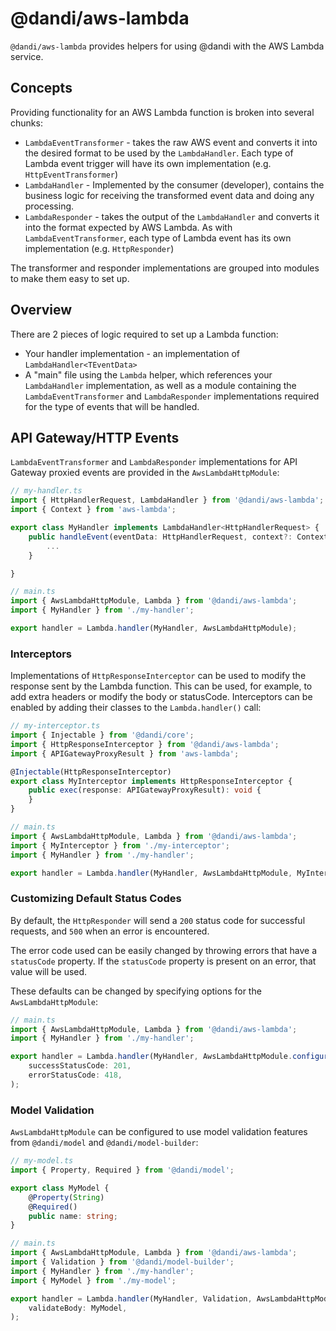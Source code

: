# @dandi/aws-lambda

`@dandi/aws-lambda` provides helpers for using @dandi with the AWS
Lambda service.

## Concepts

Providing functionality for an AWS Lambda function is broken into
several chunks:

- `LambdaEventTransformer` - takes the raw AWS event and converts it
  into the desired format to be used by the `LambdaHandler`. Each type
  of Lambda event trigger will have its own implementation (e.g.
  `HttpEventTransformer`)
- `LambdaHandler` - Implemented by the consumer (developer), contains
  the business logic for receiving the transformed event data and doing
  any processing.
- `LambdaResponder` - takes the output of the `LambdaHandler` and
  converts it into the format expected by AWS Lambda. As with
  `LambdaEventTransformer`, each type of Lambda event has its own
  implementation (e.g. `HttpResponder`)

The transformer and responder implementations are grouped into modules
to make them easy to set up.

## Overview

There are 2 pieces of logic required to set up a Lambda function:

- Your handler implementation - an implementation of `LambdaHandler<TEventData>`
- A "main" file using the `Lambda` helper, which references your
  `LambdaHandler` implementation, as well as a module containing the
  `LambdaEventTransformer` and `LambdaResponder` implementations required
  for the type of events that will be handled.

## API Gateway/HTTP Events

`LambdaEventTransformer` and `LambdaResponder` implementations for
API Gateway proxied events are provided in the `AwsLambdaHttpModule`:

```typescript
// my-handler.ts
import { HttpHandlerRequest, LambdaHandler } from '@dandi/aws-lambda';
import { Context } from 'aws-lambda';

export class MyHandler implements LambdaHandler<HttpHandlerRequest> {
    public handleEvent(eventData: HttpHandlerRequest, context?: Context): Promise<any> {
        ...
    }

}

// main.ts
import { AwsLambdaHttpModule, Lambda } from '@dandi/aws-lambda';
import { MyHandler } from './my-handler';

export handler = Lambda.handler(MyHandler, AwsLambdaHttpModule);
```

### Interceptors

Implementations of `HttpResponseInterceptor` can be used to modify
the response sent by the Lambda function. This can be used, for
example, to add extra headers or modify the body or statusCode.
Interceptors can be enabled by adding their classes to the
`Lambda.handler()` call:

```typescript
// my-interceptor.ts
import { Injectable } from '@dandi/core';
import { HttpResponseInterceptor } from '@dandi/aws-lambda';
import { APIGatewayProxyResult } from 'aws-lambda';

@Injectable(HttpResponseInterceptor)
export class MyInterceptor implements HttpResponseInterceptor {
    public exec(response: APIGatewayProxyResult): void {
    }
}

// main.ts
import { AwsLambdaHttpModule, Lambda } from '@dandi/aws-lambda';
import { MyInterceptor } from './my-interceptor';
import { MyHandler } from './my-handler';

export handler = Lambda.handler(MyHandler, AwsLambdaHttpModule, MyInterceptor);
```

### Customizing Default Status Codes

By default, the `HttpResponder` will send a `200` status code for
successful requests, and `500` when an error is encountered.

The error code used can be easily changed by throwing errors that have
a `statusCode` property. If the `statusCode` property is present on an
error, that value will be used.

These defaults can be changed by specifying options for the
`AwsLambdaHttpModule`:

```typescript
// main.ts
import { AwsLambdaHttpModule, Lambda } from '@dandi/aws-lambda';
import { MyHandler } from './my-handler';

export handler = Lambda.handler(MyHandler, AwsLambdaHttpModule.configure({
    successStatusCode: 201,
    errorStatusCode: 418,
);
```

### Model Validation

`AwsLambdaHttpModule` can be configured to use model validation features
from `@dandi/model` and `@dandi/model-builder`:

```typescript
// my-model.ts
import { Property, Required } from '@dandi/model';

export class MyModel {
    @Property(String)
    @Required()
    public name: string;
}

// main.ts
import { AwsLambdaHttpModule, Lambda } from '@dandi/aws-lambda';
import { Validation } from '@dandi/model-builder';
import { MyHandler } from './my-handler';
import { MyModel } from './my-model';

export handler = Lambda.handler(MyHandler, Validation, AwsLambdaHttpModule.configure({
    validateBody: MyModel,
);
```
